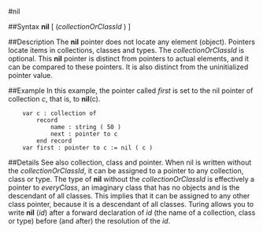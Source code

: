 
#nil

##Syntax
**nil** [ (_collectionOrClassId_ ) ]



##Description
The **nil** pointer does not locate any element (object). Pointers locate items in collections, classes and types. The _collectionOrClassId_ is optional.
This **nil** pointer is distinct from pointers to actual elements, and it can be compared to these pointers. It is also distinct from the uninitialized pointer value.



##Example
In this example, the pointer called _first_ is set to the nil pointer of collection _c_, that is, to **nil**(c).


        var c : collection of
            record
                name : string ( 50 )
                next : pointer to c
            end record
        var first : pointer to c := nil ( c )
##Details
See also collection, class and pointer. When nil is written without the _collectionOrClassId_, it can be assigned to a pointer to any collection, class or type.
The type of **nil** without the _collectionOrClassId_ is effectively a pointer to _everyClass_, an imaginary class that has no objects and is the descendant of all classes. This implies that it can be assigned to any other class pointer, because it is a descendant of all classes.
Turing allows you to write **nil** (_id_) after a forward declaration of _id_ (the name of a collection, class or type) before (and after) the resolution of the _id_.


